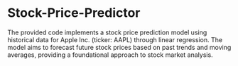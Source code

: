 # Stock-Price-Predictor
The provided code implements a stock price prediction model using historical data for Apple Inc. (ticker: AAPL) through linear regression. The model aims to forecast future stock prices based on past trends and moving averages, providing a foundational approach to stock market analysis.
